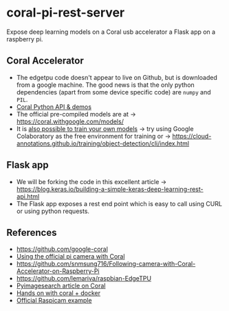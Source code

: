 # coral-pi-rest-server
Expose deep learning models on a Coral usb accelerator a Flask app on a raspberry pi.

## Coral Accelerator
* The edgetpu code doesn't appear to live on Github, but is downloaded from a google machine. The good news is that the only python dependencies (apart from some device specific code) are `numpy` and `PIL`.
* [Coral Python API & demos](https://coral.withgoogle.com/docs/edgetpu/api-intro/)
* The official pre-compiled models are at -> https://coral.withgoogle.com/models/
* It is [also possible to train your own models](https://coral.withgoogle.com/tutorials/edgetpu-models-intro/) -> try using Google Colaboratory as the free environment for training or -> https://cloud-annotations.github.io/training/object-detection/cli/index.html

## Flask app
* We will be forking the code in this excellent article -> https://blog.keras.io/building-a-simple-keras-deep-learning-rest-api.html
* The Flask app exposes a rest end point which is easy to call using CURL or using python requests. 

## References
* https://github.com/google-coral
* [Using the official pi camera with Coral](https://github.com/nickoala/edgetpu-on-pi)
* https://github.com/snmsung716/Following-camera-with-Coral-Accelerator-on-Raspberry-Pi
* https://github.com/lemariva/raspbian-EdgeTPU
* [Pyimagesearch article on Coral](https://www.pyimagesearch.com/2019/04/22/getting-started-with-google-corals-tpu-usb-accelerator/)
* [Hands on with coral + docker](https://lemariva.com/blog/2019/04/edge-tpu-coral-usb-accelerator-dockerized)
* [Official Raspicam example](https://github.com/google-coral/examples-camera/blob/master/raspicam/classify_capture.py)
